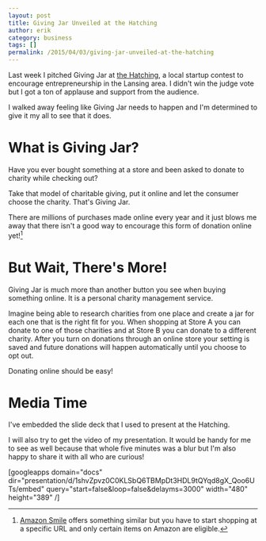 ```yaml
---
layout: post
title: Giving Jar Unveiled at the Hatching
author: erik
category: business
tags: []
permalink: /2015/04/03/giving-jar-unveiled-at-the-hatching
---
```


Last week I pitched Giving Jar at [the Hatching](http://www.thehatching.org), a local startup contest to encourage entrepreneurship in the Lansing area. I didn't win the judge vote but I got a ton of applause and support from the audience.

I walked away feeling like Giving Jar needs to happen and I'm determined to give it my all to see that it does.

# What is Giving Jar?

Have you ever bought something at a store and been asked to donate to charity while checking out?

Take that model of charitable giving, put it online and let the consumer choose the charity. That's Giving Jar.

There are millions of purchases made online every year and it just blows me away that there isn't a good way to encourage this form of donation online yet![^1]

# But Wait, There's More!

Giving Jar is much more than another button you see when buying something online. It is a personal charity management service.

Imagine being able to research charities from one place and create a jar for each one that is the right fit for you. When shopping at Store A you can donate to one of those charities and at Store B you can donate to a different charity. After you turn on donations through an online store your setting is saved and future donations will happen automatically until you choose to opt out.

Donating online should be easy!

# Media Time

I've embedded the slide deck that I used to present at the Hatching.

I will also try to get the video of my presentation. It would be handy for me to see as well because that whole five minutes was a blur but I'm also happy to share it with all who are curious!

[googleapps domain="docs" dir="presentation/d/1shvZpvz0C0KLSbQ6TBMpDt3HDL9tQYqd8gX_Qoo6UTs/embed" query="start=false&amp;loop=false&amp;delayms=3000" width="480" height="389" /]

[^1]: [Amazon Smile](http://smile.amazon.com) offers something similar but you have to start shopping at a specific URL and only certain items on Amazon are eligible.

